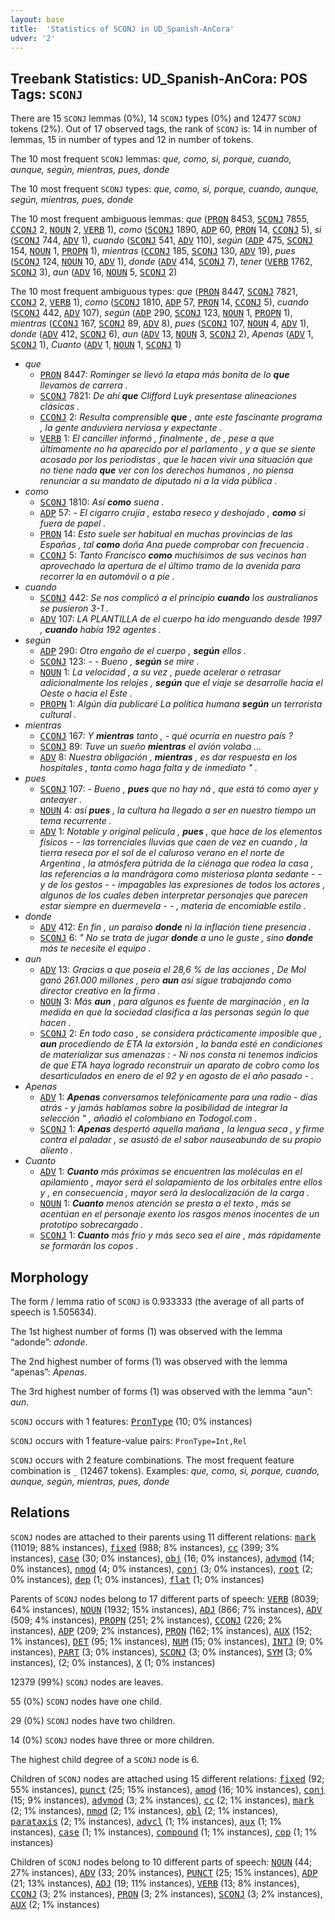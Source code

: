 ```yaml
---
layout: base
title:  'Statistics of SCONJ in UD_Spanish-AnCora'
udver: '2'
---
```


## Treebank Statistics: UD_Spanish-AnCora: POS Tags: `SCONJ`

There are 15 `SCONJ` lemmas (0%), 14 `SCONJ` types (0%) and 12477 `SCONJ` tokens (2%).
Out of 17 observed tags, the rank of `SCONJ` is: 14 in number of lemmas, 15 in number of types and 12 in number of tokens.

The 10 most frequent `SCONJ` lemmas: <em>que, como, si, porque, cuando, aunque, según, mientras, pues, donde</em>

The 10 most frequent `SCONJ` types:  <em>que, como, si, porque, cuando, aunque, según, mientras, pues, donde</em>

The 10 most frequent ambiguous lemmas: <em>que</em> (<tt><a href="es_ancora-pos-PRON.html">PRON</a></tt> 8453, <tt><a href="es_ancora-pos-SCONJ.html">SCONJ</a></tt> 7855, <tt><a href="es_ancora-pos-CCONJ.html">CCONJ</a></tt> 2, <tt><a href="es_ancora-pos-NOUN.html">NOUN</a></tt> 2, <tt><a href="es_ancora-pos-VERB.html">VERB</a></tt> 1), <em>como</em> (<tt><a href="es_ancora-pos-SCONJ.html">SCONJ</a></tt> 1890, <tt><a href="es_ancora-pos-ADP.html">ADP</a></tt> 60, <tt><a href="es_ancora-pos-PRON.html">PRON</a></tt> 14, <tt><a href="es_ancora-pos-CCONJ.html">CCONJ</a></tt> 5), <em>si</em> (<tt><a href="es_ancora-pos-SCONJ.html">SCONJ</a></tt> 744, <tt><a href="es_ancora-pos-ADV.html">ADV</a></tt> 1), <em>cuando</em> (<tt><a href="es_ancora-pos-SCONJ.html">SCONJ</a></tt> 541, <tt><a href="es_ancora-pos-ADV.html">ADV</a></tt> 110), <em>según</em> (<tt><a href="es_ancora-pos-ADP.html">ADP</a></tt> 475, <tt><a href="es_ancora-pos-SCONJ.html">SCONJ</a></tt> 154, <tt><a href="es_ancora-pos-NOUN.html">NOUN</a></tt> 1, <tt><a href="es_ancora-pos-PROPN.html">PROPN</a></tt> 1), <em>mientras</em> (<tt><a href="es_ancora-pos-CCONJ.html">CCONJ</a></tt> 185, <tt><a href="es_ancora-pos-SCONJ.html">SCONJ</a></tt> 130, <tt><a href="es_ancora-pos-ADV.html">ADV</a></tt> 19), <em>pues</em> (<tt><a href="es_ancora-pos-SCONJ.html">SCONJ</a></tt> 124, <tt><a href="es_ancora-pos-NOUN.html">NOUN</a></tt> 10, <tt><a href="es_ancora-pos-ADV.html">ADV</a></tt> 1), <em>donde</em> (<tt><a href="es_ancora-pos-ADV.html">ADV</a></tt> 414, <tt><a href="es_ancora-pos-SCONJ.html">SCONJ</a></tt> 7), <em>tener</em> (<tt><a href="es_ancora-pos-VERB.html">VERB</a></tt> 1762, <tt><a href="es_ancora-pos-SCONJ.html">SCONJ</a></tt> 3), <em>aun</em> (<tt><a href="es_ancora-pos-ADV.html">ADV</a></tt> 16, <tt><a href="es_ancora-pos-NOUN.html">NOUN</a></tt> 5, <tt><a href="es_ancora-pos-SCONJ.html">SCONJ</a></tt> 2)

The 10 most frequent ambiguous types:  <em>que</em> (<tt><a href="es_ancora-pos-PRON.html">PRON</a></tt> 8447, <tt><a href="es_ancora-pos-SCONJ.html">SCONJ</a></tt> 7821, <tt><a href="es_ancora-pos-CCONJ.html">CCONJ</a></tt> 2, <tt><a href="es_ancora-pos-VERB.html">VERB</a></tt> 1), <em>como</em> (<tt><a href="es_ancora-pos-SCONJ.html">SCONJ</a></tt> 1810, <tt><a href="es_ancora-pos-ADP.html">ADP</a></tt> 57, <tt><a href="es_ancora-pos-PRON.html">PRON</a></tt> 14, <tt><a href="es_ancora-pos-CCONJ.html">CCONJ</a></tt> 5), <em>cuando</em> (<tt><a href="es_ancora-pos-SCONJ.html">SCONJ</a></tt> 442, <tt><a href="es_ancora-pos-ADV.html">ADV</a></tt> 107), <em>según</em> (<tt><a href="es_ancora-pos-ADP.html">ADP</a></tt> 290, <tt><a href="es_ancora-pos-SCONJ.html">SCONJ</a></tt> 123, <tt><a href="es_ancora-pos-NOUN.html">NOUN</a></tt> 1, <tt><a href="es_ancora-pos-PROPN.html">PROPN</a></tt> 1), <em>mientras</em> (<tt><a href="es_ancora-pos-CCONJ.html">CCONJ</a></tt> 167, <tt><a href="es_ancora-pos-SCONJ.html">SCONJ</a></tt> 89, <tt><a href="es_ancora-pos-ADV.html">ADV</a></tt> 8), <em>pues</em> (<tt><a href="es_ancora-pos-SCONJ.html">SCONJ</a></tt> 107, <tt><a href="es_ancora-pos-NOUN.html">NOUN</a></tt> 4, <tt><a href="es_ancora-pos-ADV.html">ADV</a></tt> 1), <em>donde</em> (<tt><a href="es_ancora-pos-ADV.html">ADV</a></tt> 412, <tt><a href="es_ancora-pos-SCONJ.html">SCONJ</a></tt> 6), <em>aun</em> (<tt><a href="es_ancora-pos-ADV.html">ADV</a></tt> 13, <tt><a href="es_ancora-pos-NOUN.html">NOUN</a></tt> 3, <tt><a href="es_ancora-pos-SCONJ.html">SCONJ</a></tt> 2), <em>Apenas</em> (<tt><a href="es_ancora-pos-ADV.html">ADV</a></tt> 1, <tt><a href="es_ancora-pos-SCONJ.html">SCONJ</a></tt> 1), <em>Cuanto</em> (<tt><a href="es_ancora-pos-ADV.html">ADV</a></tt> 1, <tt><a href="es_ancora-pos-NOUN.html">NOUN</a></tt> 1, <tt><a href="es_ancora-pos-SCONJ.html">SCONJ</a></tt> 1)


* <em>que</em>
  * <tt><a href="es_ancora-pos-PRON.html">PRON</a></tt> 8447: <em>Rominger se llevó la etapa más bonita de lo <b>que</b> llevamos de carrera .</em>
  * <tt><a href="es_ancora-pos-SCONJ.html">SCONJ</a></tt> 7821: <em>De ahí <b>que</b> Clifford Luyk presentase alineaciones clásicas .</em>
  * <tt><a href="es_ancora-pos-CCONJ.html">CCONJ</a></tt> 2: <em>Resulta comprensible <b>que</b> , ante este fascinante programa , la gente anduviera nerviosa y expectante .</em>
  * <tt><a href="es_ancora-pos-VERB.html">VERB</a></tt> 1: <em>El canciller informó , finalmente , de , pese a que últimamente no ha aparecido por el parlamento , y a que se siente acosado por los periodistas , que le hacen vivir una situación que no tiene nada <b>que</b> ver con los derechos humanos , no piensa renunciar a su mandato de diputado ni a la vida pública .</em>
* <em>como</em>
  * <tt><a href="es_ancora-pos-SCONJ.html">SCONJ</a></tt> 1810: <em>Así <b>como</b> suena .</em>
  * <tt><a href="es_ancora-pos-ADP.html">ADP</a></tt> 57: <em>- El cigarro crujía , estaba reseco y deshojado , <b>como</b> si fuera de papel .</em>
  * <tt><a href="es_ancora-pos-PRON.html">PRON</a></tt> 14: <em>Esto suele ser habitual en muchas provincias de las Españas , tal <b>como</b> doña Ana puede comprobar con frecuencia .</em>
  * <tt><a href="es_ancora-pos-CCONJ.html">CCONJ</a></tt> 5: <em>Tanto Francisco <b>como</b> muchísimos de sus vecinos han aprovechado la apertura de el último tramo de la avenida para recorrer la en automóvil o a pie .</em>
* <em>cuando</em>
  * <tt><a href="es_ancora-pos-SCONJ.html">SCONJ</a></tt> 442: <em>Se nos complicó a el principio <b>cuando</b> los australianos se pusieron 3-1 .</em>
  * <tt><a href="es_ancora-pos-ADV.html">ADV</a></tt> 107: <em>LA PLANTILLA de el cuerpo ha ido menguando desde 1997 , <b>cuando</b> había 192 agentes .</em>
* <em>según</em>
  * <tt><a href="es_ancora-pos-ADP.html">ADP</a></tt> 290: <em>Otro engaño de el cuerpo , <b>según</b> ellos .</em>
  * <tt><a href="es_ancora-pos-SCONJ.html">SCONJ</a></tt> 123: <em>- - Bueno , <b>según</b> se mire .</em>
  * <tt><a href="es_ancora-pos-NOUN.html">NOUN</a></tt> 1: <em>La velocidad , a su vez , puede acelerar o retrasar adicionalmente los relojes , <b>según</b> que el viaje se desarrolle hacia el Oeste o hacia el Este .</em>
  * <tt><a href="es_ancora-pos-PROPN.html">PROPN</a></tt> 1: <em>Algún día publicaré La política humana <b>según</b> un terrorista cultural .</em>
* <em>mientras</em>
  * <tt><a href="es_ancora-pos-CCONJ.html">CCONJ</a></tt> 167: <em>Y <b>mientras</b> tanto , - qué ocurría en nuestro país ?</em>
  * <tt><a href="es_ancora-pos-SCONJ.html">SCONJ</a></tt> 89: <em>Tuve un sueño <b>mientras</b> el avión volaba ...</em>
  * <tt><a href="es_ancora-pos-ADV.html">ADV</a></tt> 8: <em>Nuestra obligación , <b>mientras</b> , es dar respuesta en los hospitales , tanta como haga falta y de inmediato " .</em>
* <em>pues</em>
  * <tt><a href="es_ancora-pos-SCONJ.html">SCONJ</a></tt> 107: <em>- Bueno , <b>pues</b> que no hay ná , que está tó como ayer y anteayer .</em>
  * <tt><a href="es_ancora-pos-NOUN.html">NOUN</a></tt> 4: <em>así <b>pues</b> , la cultura ha llegado a ser en nuestro tiempo un tema recurrente .</em>
  * <tt><a href="es_ancora-pos-ADV.html">ADV</a></tt> 1: <em>Notable y original película , <b>pues</b> , que hace de los elementos físicos - - las torrenciales lluvias que caen de vez en cuando , la tierra reseca por el sol de el caluroso verano en el norte de Argentina , la atmósfera pútrida de la ciénaga que rodea la casa , las referencias a la mandrágora como misteriosa planta sedante - - y de los gestos - - impagables las expresiones de todos los actores , algunos de los cuales deben interpretar personajes que parecen estar siempre en duermevela - - , materia de encomiable estilo .</em>
* <em>donde</em>
  * <tt><a href="es_ancora-pos-ADV.html">ADV</a></tt> 412: <em>En fin , un paraíso <b>donde</b> ni la inflación tiene presencia .</em>
  * <tt><a href="es_ancora-pos-SCONJ.html">SCONJ</a></tt> 6: <em>" No se trata de jugar <b>donde</b> a uno le guste , sino <b>donde</b> más te necesite el equipo .</em>
* <em>aun</em>
  * <tt><a href="es_ancora-pos-ADV.html">ADV</a></tt> 13: <em>Gracias a que poseía el 28,6 % de las acciones , De Mol ganó 261.000 millones , pero <b>aun</b> así sigue trabajando como director creativo en la firma .</em>
  * <tt><a href="es_ancora-pos-NOUN.html">NOUN</a></tt> 3: <em>Más <b>aun</b> , para algunos es fuente de marginación , en la medida en que la sociedad clasifica a las personas según lo que hacen .</em>
  * <tt><a href="es_ancora-pos-SCONJ.html">SCONJ</a></tt> 2: <em>En todo caso , se considera prácticamente imposible que , <b>aun</b> procediendo de ETA la extorsión , la banda esté en condiciones de materializar sus amenazas : - Ni nos consta ni tenemos indicios de que ETA haya logrado reconstruir un aparato de cobro como los desarticulados en enero de el 92 y en agosto de el año pasado - .</em>
* <em>Apenas</em>
  * <tt><a href="es_ancora-pos-ADV.html">ADV</a></tt> 1: <em><b>Apenas</b> conversamos telefónicamente para una radio - días atrás - y jamás hablamos sobre la posibilidad de integrar la selección " , añadió el colombiano en Todogol.com .</em>
  * <tt><a href="es_ancora-pos-SCONJ.html">SCONJ</a></tt> 1: <em><b>Apenas</b> despertó aquella mañana , la lengua seca , y firme contra el paladar , se asustó de el sabor nauseabundo de su propio aliento .</em>
* <em>Cuanto</em>
  * <tt><a href="es_ancora-pos-ADV.html">ADV</a></tt> 1: <em><b>Cuanto</b> más próximas se encuentren las moléculas en el apilamiento , mayor será el solapamiento de los orbitales entre ellos y , en consecuencia , mayor será la deslocalización de la carga .</em>
  * <tt><a href="es_ancora-pos-NOUN.html">NOUN</a></tt> 1: <em><b>Cuanto</b> menos atención se presta a el texto , más se acentúan en el personaje exento los rasgos menos inocentes de un prototipo sobrecargado .</em>
  * <tt><a href="es_ancora-pos-SCONJ.html">SCONJ</a></tt> 1: <em><b>Cuanto</b> más frío y más seco sea el aire , más rápidamente se formarán los copos .</em>

## Morphology

The form / lemma ratio of `SCONJ` is 0.933333 (the average of all parts of speech is 1.505634).

The 1st highest number of forms (1) was observed with the lemma “adonde”: <em>adonde</em>.

The 2nd highest number of forms (1) was observed with the lemma “apenas”: <em>Apenas</em>.

The 3rd highest number of forms (1) was observed with the lemma “aun”: <em>aun</em>.

`SCONJ` occurs with 1 features: <tt><a href="es_ancora-feat-PronType.html">PronType</a></tt> (10; 0% instances)

`SCONJ` occurs with 1 feature-value pairs: `PronType=Int,Rel`

`SCONJ` occurs with 2 feature combinations.
The most frequent feature combination is `_` (12467 tokens).
Examples: <em>que, como, si, porque, cuando, aunque, según, mientras, pues, donde</em>


## Relations

`SCONJ` nodes are attached to their parents using 11 different relations: <tt><a href="es_ancora-dep-mark.html">mark</a></tt> (11019; 88% instances), <tt><a href="es_ancora-dep-fixed.html">fixed</a></tt> (988; 8% instances), <tt><a href="es_ancora-dep-cc.html">cc</a></tt> (399; 3% instances), <tt><a href="es_ancora-dep-case.html">case</a></tt> (30; 0% instances), <tt><a href="es_ancora-dep-obj.html">obj</a></tt> (16; 0% instances), <tt><a href="es_ancora-dep-advmod.html">advmod</a></tt> (14; 0% instances), <tt><a href="es_ancora-dep-nmod.html">nmod</a></tt> (4; 0% instances), <tt><a href="es_ancora-dep-conj.html">conj</a></tt> (3; 0% instances), <tt><a href="es_ancora-dep-root.html">root</a></tt> (2; 0% instances), <tt><a href="es_ancora-dep-dep.html">dep</a></tt> (1; 0% instances), <tt><a href="es_ancora-dep-flat.html">flat</a></tt> (1; 0% instances)

Parents of `SCONJ` nodes belong to 17 different parts of speech: <tt><a href="es_ancora-pos-VERB.html">VERB</a></tt> (8039; 64% instances), <tt><a href="es_ancora-pos-NOUN.html">NOUN</a></tt> (1932; 15% instances), <tt><a href="es_ancora-pos-ADJ.html">ADJ</a></tt> (866; 7% instances), <tt><a href="es_ancora-pos-ADV.html">ADV</a></tt> (509; 4% instances), <tt><a href="es_ancora-pos-PROPN.html">PROPN</a></tt> (251; 2% instances), <tt><a href="es_ancora-pos-CCONJ.html">CCONJ</a></tt> (226; 2% instances), <tt><a href="es_ancora-pos-ADP.html">ADP</a></tt> (209; 2% instances), <tt><a href="es_ancora-pos-PRON.html">PRON</a></tt> (162; 1% instances), <tt><a href="es_ancora-pos-AUX.html">AUX</a></tt> (152; 1% instances), <tt><a href="es_ancora-pos-DET.html">DET</a></tt> (95; 1% instances), <tt><a href="es_ancora-pos-NUM.html">NUM</a></tt> (15; 0% instances), <tt><a href="es_ancora-pos-INTJ.html">INTJ</a></tt> (9; 0% instances), <tt><a href="es_ancora-pos-PART.html">PART</a></tt> (3; 0% instances), <tt><a href="es_ancora-pos-SCONJ.html">SCONJ</a></tt> (3; 0% instances), <tt><a href="es_ancora-pos-SYM.html">SYM</a></tt> (3; 0% instances),  (2; 0% instances), <tt><a href="es_ancora-pos-X.html">X</a></tt> (1; 0% instances)

12379 (99%) `SCONJ` nodes are leaves.

55 (0%) `SCONJ` nodes have one child.

29 (0%) `SCONJ` nodes have two children.

14 (0%) `SCONJ` nodes have three or more children.

The highest child degree of a `SCONJ` node is 6.

Children of `SCONJ` nodes are attached using 15 different relations: <tt><a href="es_ancora-dep-fixed.html">fixed</a></tt> (92; 55% instances), <tt><a href="es_ancora-dep-punct.html">punct</a></tt> (25; 15% instances), <tt><a href="es_ancora-dep-amod.html">amod</a></tt> (16; 10% instances), <tt><a href="es_ancora-dep-conj.html">conj</a></tt> (15; 9% instances), <tt><a href="es_ancora-dep-advmod.html">advmod</a></tt> (3; 2% instances), <tt><a href="es_ancora-dep-cc.html">cc</a></tt> (2; 1% instances), <tt><a href="es_ancora-dep-mark.html">mark</a></tt> (2; 1% instances), <tt><a href="es_ancora-dep-nmod.html">nmod</a></tt> (2; 1% instances), <tt><a href="es_ancora-dep-obl.html">obl</a></tt> (2; 1% instances), <tt><a href="es_ancora-dep-parataxis.html">parataxis</a></tt> (2; 1% instances), <tt><a href="es_ancora-dep-advcl.html">advcl</a></tt> (1; 1% instances), <tt><a href="es_ancora-dep-aux.html">aux</a></tt> (1; 1% instances), <tt><a href="es_ancora-dep-case.html">case</a></tt> (1; 1% instances), <tt><a href="es_ancora-dep-compound.html">compound</a></tt> (1; 1% instances), <tt><a href="es_ancora-dep-cop.html">cop</a></tt> (1; 1% instances)

Children of `SCONJ` nodes belong to 10 different parts of speech: <tt><a href="es_ancora-pos-NOUN.html">NOUN</a></tt> (44; 27% instances), <tt><a href="es_ancora-pos-ADV.html">ADV</a></tt> (33; 20% instances), <tt><a href="es_ancora-pos-PUNCT.html">PUNCT</a></tt> (25; 15% instances), <tt><a href="es_ancora-pos-ADP.html">ADP</a></tt> (21; 13% instances), <tt><a href="es_ancora-pos-ADJ.html">ADJ</a></tt> (19; 11% instances), <tt><a href="es_ancora-pos-VERB.html">VERB</a></tt> (13; 8% instances), <tt><a href="es_ancora-pos-CCONJ.html">CCONJ</a></tt> (3; 2% instances), <tt><a href="es_ancora-pos-PRON.html">PRON</a></tt> (3; 2% instances), <tt><a href="es_ancora-pos-SCONJ.html">SCONJ</a></tt> (3; 2% instances), <tt><a href="es_ancora-pos-AUX.html">AUX</a></tt> (2; 1% instances)

